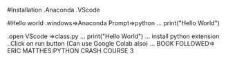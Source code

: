 #Installation
.Anaconda
.VScode

#Hello world
.windows=>Anaconda Prompt=>python
...
print("Hello World")

.open VScode =>class.py
...
print("Hello World")
...
install python extension ..Click on run button
(Can use Google Colab also)
...
BOOK FOLLOWED=>
ERIC MATTHES:PYTHON CRASH COURSE 3